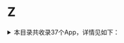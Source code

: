 # Z
<details>
<summary>
本目录共收录37个App，详情见如下：
</summary>

- [ZCOOL站酷](https://github.com/zirawell/R-Store/tree/main/Rule/QuanX/Adblock/App/Z/ZCOOL%E7%AB%99%E9%85%B7)
- [中信银行](https://github.com/zirawell/R-Store/tree/main/Rule/QuanX/Adblock/App/Z/%E4%B8%AD%E4%BF%A1%E9%93%B6%E8%A1%8C)
- [中关村在线](https://github.com/zirawell/R-Store/tree/main/Rule/QuanX/Adblock/App/Z/%E4%B8%AD%E5%85%B3%E6%9D%91%E5%9C%A8%E7%BA%BF)
- [中国人保](https://github.com/zirawell/R-Store/tree/main/Rule/QuanX/Adblock/App/Z/%E4%B8%AD%E5%9B%BD%E4%BA%BA%E4%BF%9D)
- [中国国际航空](https://github.com/zirawell/R-Store/tree/main/Rule/QuanX/Adblock/App/Z/%E4%B8%AD%E5%9B%BD%E5%9B%BD%E9%99%85%E8%88%AA%E7%A9%BA)
- [中国大学MOOC](https://github.com/zirawell/R-Store/tree/main/Rule/QuanX/Adblock/App/Z/%E4%B8%AD%E5%9B%BD%E5%A4%A7%E5%AD%A6MOOC)
- [中国广电](https://github.com/zirawell/R-Store/tree/main/Rule/QuanX/Adblock/App/Z/%E4%B8%AD%E5%9B%BD%E5%B9%BF%E7%94%B5)
- [中国电信](https://github.com/zirawell/R-Store/tree/main/Rule/QuanX/Adblock/App/Z/%E4%B8%AD%E5%9B%BD%E7%94%B5%E4%BF%A1)
- [中国移动](https://github.com/zirawell/R-Store/tree/main/Rule/QuanX/Adblock/App/Z/%E4%B8%AD%E5%9B%BD%E7%A7%BB%E5%8A%A8)
- [中国移动云盘](https://github.com/zirawell/R-Store/tree/main/Rule/QuanX/Adblock/App/Z/%E4%B8%AD%E5%9B%BD%E7%A7%BB%E5%8A%A8%E4%BA%91%E7%9B%98)
- [中国联通](https://github.com/zirawell/R-Store/tree/main/Rule/QuanX/Adblock/App/Z/%E4%B8%AD%E5%9B%BD%E8%81%94%E9%80%9A)
- [中国银行](https://github.com/zirawell/R-Store/tree/main/Rule/QuanX/Adblock/App/Z/%E4%B8%AD%E5%9B%BD%E9%93%B6%E8%A1%8C)
- [中油优途](https://github.com/zirawell/R-Store/tree/main/Rule/QuanX/Adblock/App/Z/%E4%B8%AD%E6%B2%B9%E4%BC%98%E9%80%94)
- [中羽在线](https://github.com/zirawell/R-Store/tree/main/Rule/QuanX/Adblock/App/Z/%E4%B8%AD%E7%BE%BD%E5%9C%A8%E7%BA%BF)
- [中银跨境GO](https://github.com/zirawell/R-Store/tree/main/Rule/QuanX/Adblock/App/Z/%E4%B8%AD%E9%93%B6%E8%B7%A8%E5%A2%83GO)
- [众邦银行](https://github.com/zirawell/R-Store/tree/main/Rule/QuanX/Adblock/App/Z/%E4%BC%97%E9%82%A6%E9%93%B6%E8%A1%8C)
- [住这儿](https://github.com/zirawell/R-Store/tree/main/Rule/QuanX/Adblock/App/Z/%E4%BD%8F%E8%BF%99%E5%84%BF)
- [作业帮](https://github.com/zirawell/R-Store/tree/main/Rule/QuanX/Adblock/App/Z/%E4%BD%9C%E4%B8%9A%E5%B8%AE)
- [招商银行](https://github.com/zirawell/R-Store/tree/main/Rule/QuanX/Adblock/App/Z/%E6%8B%9B%E5%95%86%E9%93%B6%E8%A1%8C)
- [指点天下](https://github.com/zirawell/R-Store/tree/main/Rule/QuanX/Adblock/App/Z/%E6%8C%87%E7%82%B9%E5%A4%A9%E4%B8%8B)
- [掌上公交](https://github.com/zirawell/R-Store/tree/main/Rule/QuanX/Adblock/App/Z/%E6%8E%8C%E4%B8%8A%E5%85%AC%E4%BA%A4)
- [掌上生活](https://github.com/zirawell/R-Store/tree/main/Rule/QuanX/Adblock/App/Z/%E6%8E%8C%E4%B8%8A%E7%94%9F%E6%B4%BB)
- [掌上英雄联盟](https://github.com/zirawell/R-Store/tree/main/Rule/QuanX/Adblock/App/Z/%E6%8E%8C%E4%B8%8A%E8%8B%B1%E9%9B%84%E8%81%94%E7%9B%9F)
- [掌上道聚城](https://github.com/zirawell/R-Store/tree/main/Rule/QuanX/Adblock/App/Z/%E6%8E%8C%E4%B8%8A%E9%81%93%E8%81%9A%E5%9F%8E)
- [掌上鹿城](https://github.com/zirawell/R-Store/tree/main/Rule/QuanX/Adblock/App/Z/%E6%8E%8C%E4%B8%8A%E9%B9%BF%E5%9F%8E)
- [掌阅](https://github.com/zirawell/R-Store/tree/main/Rule/QuanX/Adblock/App/Z/%E6%8E%8C%E9%98%85)
- [支付宝](https://github.com/zirawell/R-Store/tree/main/Rule/QuanX/Adblock/App/Z/%E6%94%AF%E4%BB%98%E5%AE%9D)
- [最右](https://github.com/zirawell/R-Store/tree/main/Rule/QuanX/Adblock/App/Z/%E6%9C%80%E5%8F%B3)
- [浙里办](https://github.com/zirawell/R-Store/tree/main/Rule/QuanX/Adblock/App/Z/%E6%B5%99%E9%87%8C%E5%8A%9E)
- [涨乐财富通](https://github.com/zirawell/R-Store/tree/main/Rule/QuanX/Adblock/App/Z/%E6%B6%A8%E4%B9%90%E8%B4%A2%E5%AF%8C%E9%80%9A)
- [猪八戒](https://github.com/zirawell/R-Store/tree/main/Rule/QuanX/Adblock/App/Z/%E7%8C%AA%E5%85%AB%E6%88%92)
- [知乎](https://github.com/zirawell/R-Store/tree/main/Rule/QuanX/Adblock/App/Z/%E7%9F%A5%E4%B9%8E)
- [职工普惠](https://github.com/zirawell/R-Store/tree/main/Rule/QuanX/Adblock/App/Z/%E8%81%8C%E5%B7%A5%E6%99%AE%E6%83%A0)
- [自如](https://github.com/zirawell/R-Store/tree/main/Rule/QuanX/Adblock/App/Z/%E8%87%AA%E5%A6%82)
- [转转](https://github.com/zirawell/R-Store/tree/main/Rule/QuanX/Adblock/App/Z/%E8%BD%AC%E8%BD%AC)
- [追书神器](https://github.com/zirawell/R-Store/tree/main/Rule/QuanX/Adblock/App/Z/%E8%BF%BD%E4%B9%A6%E7%A5%9E%E5%99%A8)
- [郑好办](https://github.com/zirawell/R-Store/tree/main/Rule/QuanX/Adblock/App/Z/%E9%83%91%E5%A5%BD%E5%8A%9E)

</details>